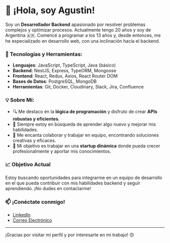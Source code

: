 # 👋 ¡Hola, soy Agustin! 

Soy un **Desarrollador Backend** apasionado por resolver problemas complejos y optimizar procesos. Actualmente tengo 20 años y soy de Argentina 🇦🇷. Comencé a programar a los 13 años y, desde entonces, me he especializado en desarrollo web, con una inclinación hacia el backend. 

### 🚀 Tecnologías y Herramientas:
- **Lenguajes**: JavaScript, TypeScript, Java (básico)
- **Backend**: NestJS, Express, TypeORM, Mongoose
- **Frontend**: React, Redux, Axios, React Router DOM
- **Bases de Datos**: PostgreSQL, MongoDB
- **Herramientas**: Git, Docker, Cloudinary, Slack, Jira, Confluence

### 💡 Sobre Mí:
- 🔍 Me destaco en la **lógica de programación** y disfruto de crear **APIs robustas y eficientes**.
- 🌱 Siempre estoy en búsqueda de aprender algo nuevo y mejorar mis habilidades.
- 👯 Me encanta colaborar y trabajar en equipo, encontrando soluciones creativas y eficaces.
- 🎯 Mi objetivo es trabajar en una **startup dinámica** donde pueda crecer profesionalmente y aportar mis conocimientos.

### 📈 Objetivo Actual
Estoy buscando oportunidades para integrarme en un equipo de desarrollo en el que pueda contribuir con mis habilidades backend y seguir aprendiendo. ¡No dudes en contactarme!

### 📫 ¡Conéctate conmigo!
- [LinkedIn](https://www.linkedin.com/in/agustin-montoya-26083031a)
- [Correo Electrónico](mailto:agus7montoya@gmail.com)

---

¡Gracias por visitar mi perfil y por interesarte en mi trabajo! 😊
